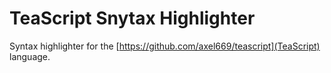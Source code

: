 # TeaScript Snytax Highlighter

Syntax highlighter for the [https://github.com/axel669/teascript](TeaScript)
language.
